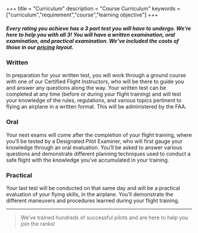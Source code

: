 +++
title = "Curriculum"
description = "Course Curriculum"
keywords = ["curriculum","requirement","course","learning objective"]
+++

##### Every rating you achieve has a 3 part test you will have to undergo. We’re here to help you with all 3! You will have a written examination, oral examination, and practical examination. We’ve included the costs of those in our [pricing](/pricing) layout.

### Written

In preparation for your written test, you will work through a ground course with one of our Certified Flight Instructors, who will be there to guide you and answer any questions along the way. Your written test can be completed at any time (before or during your flight training) and will test your knowledge of the rules, regulations, and various topics pertinent to flying an airplane in a written format. This will be administered by the FAA. 

### Oral 

Your next exams will come after the completion of your flight training, where you’ll be tested by a Designated Pilot Examiner, who will first gauge your knowledge through an oral evaluation. You’ll be asked to answer various questions and demonstrate different planning techniques used to conduct a safe flight with the knowledge you’ve accumulated in your training. 

### Practical 

Your last test will be conducted on that same day and will be a practical evaluation of your flying skills, in the airplane. You’ll demonstrate the different maneuvers and procedures learned during your flight training. 

---

> We’ve trained hundreds of successful pilots and are here to help you join the ranks!

